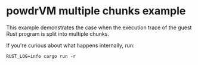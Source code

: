 # powdrVM multiple chunks example

This example demonstrates the case when the execution trace
of the guest Rust program is split into multiple chunks.

If you're curious about what happens internally, run:
```console
RUST_LOG=info cargo run -r
```
